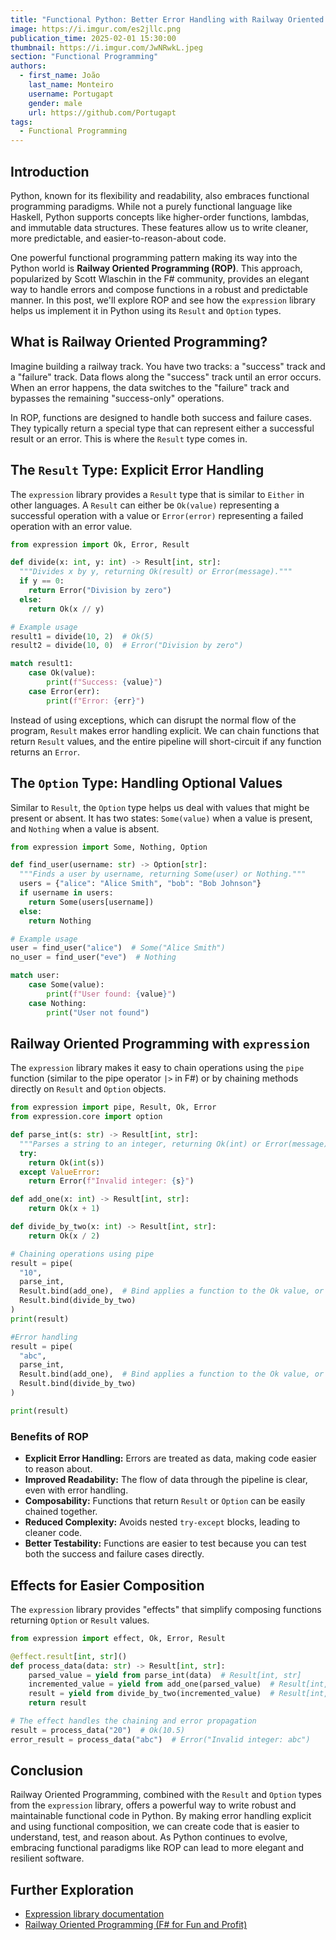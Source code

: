 ```yaml
---
title: "Functional Python: Better Error Handling with Railway Oriented Programming and the expression Library"
image: https://i.imgur.com/es2jllc.png
publication_time: 2025-02-01 15:30:00
thumbnail: https://i.imgur.com/JwNRwkL.jpeg
section: "Functional Programming"
authors:
  - first_name: João
    last_name: Monteiro
    username: Portugapt
    gender: male
    url: https://github.com/Portugapt
tags:
  - Functional Programming
---
```


## Introduction

Python, known for its flexibility and readability, also embraces functional programming paradigms. While not a purely functional language like Haskell, Python supports concepts like higher-order functions, lambdas, and immutable data structures. These features allow us to write cleaner, more predictable, and easier-to-reason-about code.

One powerful functional programming pattern making its way into the Python world is **Railway Oriented Programming (ROP)**. This approach, popularized by Scott Wlaschin in the F# community, provides an elegant way to handle errors and compose functions in a robust and predictable manner. In this post, we'll explore ROP and see how the `expression` library helps us implement it in Python using its `Result` and `Option` types.

## What is Railway Oriented Programming?

Imagine building a railway track. You have two tracks: a "success" track and a "failure" track. Data flows along the "success" track until an error occurs. When an error happens, the data switches to the "failure" track and bypasses the remaining "success-only" operations.

In ROP, functions are designed to handle both success and failure cases. They typically return a special type that can represent either a successful result or an error. This is where the `Result` type comes in.

## The `Result` Type: Explicit Error Handling

The `expression` library provides a `Result` type that is similar to `Either` in other languages. A `Result` can either be `Ok(value)` representing a successful operation with a value or `Error(error)` representing a failed operation with an error value.

``` python {linenums="1"}
from expression import Ok, Error, Result

def divide(x: int, y: int) -> Result[int, str]:
  """Divides x by y, returning Ok(result) or Error(message)."""
  if y == 0:
    return Error("Division by zero")
  else:
    return Ok(x // y)

# Example usage
result1 = divide(10, 2)  # Ok(5)
result2 = divide(10, 0)  # Error("Division by zero")

match result1:
    case Ok(value):
        print(f"Success: {value}")
    case Error(err):
        print(f"Error: {err}")
```

Instead of using exceptions, which can disrupt the normal flow of the program, `Result` makes error handling explicit. We can chain functions that return `Result` values, and the entire pipeline will short-circuit if any function returns an `Error`.

## The `Option` Type: Handling Optional Values

Similar to `Result`, the `Option` type helps us deal with values that might be present or absent. It has two states: `Some(value)` when a value is present, and `Nothing` when a value is absent.

```python {title="My Cool Header"}
from expression import Some, Nothing, Option

def find_user(username: str) -> Option[str]:
  """Finds a user by username, returning Some(user) or Nothing."""
  users = {"alice": "Alice Smith", "bob": "Bob Johnson"}
  if username in users:
    return Some(users[username])
  else:
    return Nothing

# Example usage
user = find_user("alice")  # Some("Alice Smith")
no_user = find_user("eve")  # Nothing

match user:
    case Some(value):
        print(f"User found: {value}")
    case Nothing:
        print("User not found")
```

## Railway Oriented Programming with `expression`

The `expression` library makes it easy to chain operations using the `pipe` function (similar to the pipe operator `|>` in F#) or by chaining methods directly on `Result` and `Option` objects.

```python {hl_lines="1 4"}
from expression import pipe, Result, Ok, Error
from expression.core import option

def parse_int(s: str) -> Result[int, str]:
  """Parses a string to an integer, returning Ok(int) or Error(message)."""
  try:
    return Ok(int(s))
  except ValueError:
    return Error(f"Invalid integer: {s}")

def add_one(x: int) -> Result[int, str]:
    return Ok(x + 1)

def divide_by_two(x: int) -> Result[int, str]:
    return Ok(x / 2)

# Chaining operations using pipe
result = pipe(
  "10",
  parse_int,
  Result.bind(add_one),  # Bind applies a function to the Ok value, or propagates Error
  Result.bind(divide_by_two)
)
print(result)

#Error handling
result = pipe(
  "abc",
  parse_int,
  Result.bind(add_one),  # Bind applies a function to the Ok value, or propagates Error
  Result.bind(divide_by_two)
)

print(result)
```

### Benefits of ROP

* **Explicit Error Handling:** Errors are treated as data, making code easier to reason about.
* **Improved Readability:** The flow of data through the pipeline is clear, even with error handling.
* **Composability:** Functions that return `Result` or `Option` can be easily chained together.
* **Reduced Complexity:** Avoids nested `try-except` blocks, leading to cleaner code.
* **Better Testability:** Functions are easier to test because you can test both the success and failure cases directly.

## Effects for Easier Composition

The `expression` library provides "effects" that simplify
composing functions returning `Option` or `Result` values.

```python
from expression import effect, Ok, Error, Result

@effect.result[int, str]()
def process_data(data: str) -> Result[int, str]:
    parsed_value = yield from parse_int(data)  # Result[int, str]
    incremented_value = yield from add_one(parsed_value)  # Result[int, str]
    result = yield from divide_by_two(incremented_value)  # Result[int, str]
    return result

# The effect handles the chaining and error propagation
result = process_data("20")  # Ok(10.5)
error_result = process_data("abc")  # Error("Invalid integer: abc")
```

## Conclusion

Railway Oriented Programming, combined with the `Result` and `Option` types
from the `expression` library, offers a
powerful way to write robust and maintainable functional code in Python.
By making error handling
explicit and using functional composition, we can create code that is
easier to understand,
test, and reason about. As Python continues to evolve,
embracing functional paradigms
like ROP can lead to more elegant and resilient software.

## Further Exploration

* [Expression library documentation](https://expression.readthedocs.io/)
* [Railway Oriented Programming (F# for Fun and Profit)](https://fsharpforfunandprofit.com/rop/)
